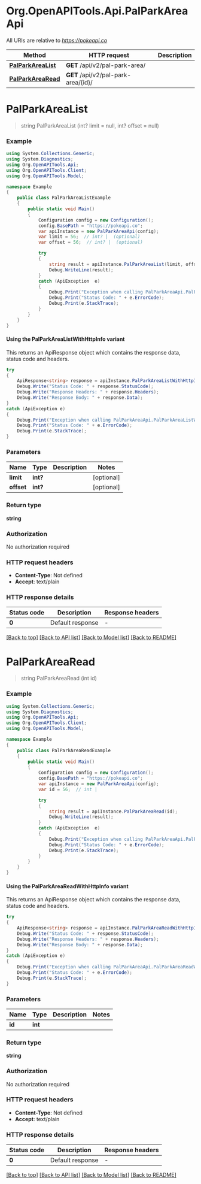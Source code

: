 # Org.OpenAPITools.Api.PalParkAreaApi

All URIs are relative to *https://pokeapi.co*

| Method | HTTP request | Description |
|--------|--------------|-------------|
| [**PalParkAreaList**](PalParkAreaApi.md#palparkarealist) | **GET** /api/v2/pal-park-area/ |  |
| [**PalParkAreaRead**](PalParkAreaApi.md#palparkarearead) | **GET** /api/v2/pal-park-area/{id}/ |  |

<a name="palparkarealist"></a>
# **PalParkAreaList**
> string PalParkAreaList (int? limit = null, int? offset = null)



### Example
```csharp
using System.Collections.Generic;
using System.Diagnostics;
using Org.OpenAPITools.Api;
using Org.OpenAPITools.Client;
using Org.OpenAPITools.Model;

namespace Example
{
    public class PalParkAreaListExample
    {
        public static void Main()
        {
            Configuration config = new Configuration();
            config.BasePath = "https://pokeapi.co";
            var apiInstance = new PalParkAreaApi(config);
            var limit = 56;  // int? |  (optional) 
            var offset = 56;  // int? |  (optional) 

            try
            {
                string result = apiInstance.PalParkAreaList(limit, offset);
                Debug.WriteLine(result);
            }
            catch (ApiException  e)
            {
                Debug.Print("Exception when calling PalParkAreaApi.PalParkAreaList: " + e.Message);
                Debug.Print("Status Code: " + e.ErrorCode);
                Debug.Print(e.StackTrace);
            }
        }
    }
}
```

#### Using the PalParkAreaListWithHttpInfo variant
This returns an ApiResponse object which contains the response data, status code and headers.

```csharp
try
{
    ApiResponse<string> response = apiInstance.PalParkAreaListWithHttpInfo(limit, offset);
    Debug.Write("Status Code: " + response.StatusCode);
    Debug.Write("Response Headers: " + response.Headers);
    Debug.Write("Response Body: " + response.Data);
}
catch (ApiException e)
{
    Debug.Print("Exception when calling PalParkAreaApi.PalParkAreaListWithHttpInfo: " + e.Message);
    Debug.Print("Status Code: " + e.ErrorCode);
    Debug.Print(e.StackTrace);
}
```

### Parameters

| Name | Type | Description | Notes |
|------|------|-------------|-------|
| **limit** | **int?** |  | [optional]  |
| **offset** | **int?** |  | [optional]  |

### Return type

**string**

### Authorization

No authorization required

### HTTP request headers

 - **Content-Type**: Not defined
 - **Accept**: text/plain


### HTTP response details
| Status code | Description | Response headers |
|-------------|-------------|------------------|
| **0** | Default response |  -  |

[[Back to top]](#) [[Back to API list]](../README.md#documentation-for-api-endpoints) [[Back to Model list]](../README.md#documentation-for-models) [[Back to README]](../README.md)

<a name="palparkarearead"></a>
# **PalParkAreaRead**
> string PalParkAreaRead (int id)



### Example
```csharp
using System.Collections.Generic;
using System.Diagnostics;
using Org.OpenAPITools.Api;
using Org.OpenAPITools.Client;
using Org.OpenAPITools.Model;

namespace Example
{
    public class PalParkAreaReadExample
    {
        public static void Main()
        {
            Configuration config = new Configuration();
            config.BasePath = "https://pokeapi.co";
            var apiInstance = new PalParkAreaApi(config);
            var id = 56;  // int | 

            try
            {
                string result = apiInstance.PalParkAreaRead(id);
                Debug.WriteLine(result);
            }
            catch (ApiException  e)
            {
                Debug.Print("Exception when calling PalParkAreaApi.PalParkAreaRead: " + e.Message);
                Debug.Print("Status Code: " + e.ErrorCode);
                Debug.Print(e.StackTrace);
            }
        }
    }
}
```

#### Using the PalParkAreaReadWithHttpInfo variant
This returns an ApiResponse object which contains the response data, status code and headers.

```csharp
try
{
    ApiResponse<string> response = apiInstance.PalParkAreaReadWithHttpInfo(id);
    Debug.Write("Status Code: " + response.StatusCode);
    Debug.Write("Response Headers: " + response.Headers);
    Debug.Write("Response Body: " + response.Data);
}
catch (ApiException e)
{
    Debug.Print("Exception when calling PalParkAreaApi.PalParkAreaReadWithHttpInfo: " + e.Message);
    Debug.Print("Status Code: " + e.ErrorCode);
    Debug.Print(e.StackTrace);
}
```

### Parameters

| Name | Type | Description | Notes |
|------|------|-------------|-------|
| **id** | **int** |  |  |

### Return type

**string**

### Authorization

No authorization required

### HTTP request headers

 - **Content-Type**: Not defined
 - **Accept**: text/plain


### HTTP response details
| Status code | Description | Response headers |
|-------------|-------------|------------------|
| **0** | Default response |  -  |

[[Back to top]](#) [[Back to API list]](../README.md#documentation-for-api-endpoints) [[Back to Model list]](../README.md#documentation-for-models) [[Back to README]](../README.md)

